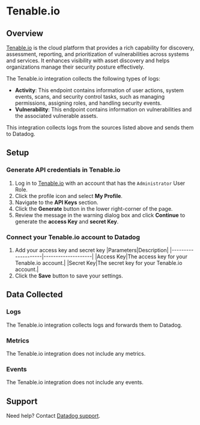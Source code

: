 # Tenable.io

## Overview

[Tenable.io][1] is the cloud platform that provides a rich capability for discovery, assessment, reporting, and prioritization of vulnerabilities across systems and services. It enhances visibility with asset discovery and helps organizations manage their security posture effectively.

The Tenable.io integration collects the following types of logs:

- **Activity**: This endpoint contains information of user actions, system events, scans, and security control tasks, such as managing permissions, assigning roles, and handling security events.
- **Vulnerability**: This endpoint contains information on vulnerabilities and the associated vulnerable assets.

This integration collects logs from the sources listed above and sends them to Datadog.

## Setup

### Generate API credentials in Tenable.io

1. Log in to [Tenable.io][4] with an account that has the `Administrator` User Role.
2. Click the profile icon and select **My Profile**.
3. Navigate to the **API Keys** section.
4. Click the **Generate** button in the lower right-corner of the page.
5. Review the message in the warning dialog box and click **Continue** to generate the **access Key** and **secret Key**.

### Connect your Tenable.io account to Datadog

1. Add your access key and secret key
    |Parameters|Description|
    |--------------------|--------------------|
    |Access Key|The access key for your Tenable.io account.|
    |Secret Key|The secret key for your Tenable.io account.|
2. Click the **Save** button to save your settings.

## Data Collected

### Logs 

The Tenable.io integration collects logs and forwards them to Datadog.

### Metrics

The Tenable.io integration does not include any metrics.

### Events

The Tenable.io integration does not include any events.

## Support

Need help? Contact [Datadog support][5].

[1]: https://www.tenable.com/
[2]: https://docs.datadoghq.com/logs/explorer/
[3]: https://www.datadoghq.com/product/cloud-siem/
[4]: https://cloud.tenable.com/tio/app.html#/login
[5]: https://docs.datadoghq.com/help/